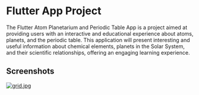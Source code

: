
# Flutter App Project 

The Flutter Atom Planetarium and Periodic Table App is a project aimed at providing users with an interactive and educational experience about atoms, planets, and the periodic table. This application will present interesting and useful information about chemical elements, planets in the Solar System, and their scientific relationships, offering an engaging learning experience.

## Screenshots

[![grid.jpg](https://i.postimg.cc/j2Cy6JFp/grid.jpg)](https://postimg.cc/7J8CwbD9)

